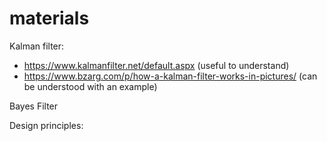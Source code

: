 # materials

Kalman filter:
- https://www.kalmanfilter.net/default.aspx (useful to understand)
- https://www.bzarg.com/p/how-a-kalman-filter-works-in-pictures/ (can be understood with an example)

Bayes Filter



Design principles:






